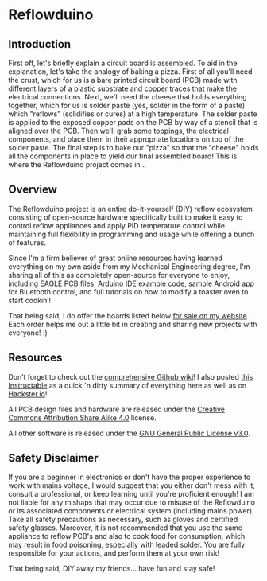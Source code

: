 # Reflowduino

## Introduction
First off, let's briefly explain a circuit board is assembled. To aid in the explanation, let's take the analogy of baking a pizza. First of all you'll need the crust, which for us is a bare printed circuit board (PCB) made with different layers of a plastic substrate and copper traces that make the electrical connections. Next, we'll need the cheese that holds everything together, which for us is solder paste (yes, solder in the form of a paste) which "reflows" (solidifies or cures) at a high temperature. The solder paste is applied to the exposed copper pads on the PCB by way of a stencil that is aligned over the PCB. Then we'll grab some toppings, the electrical components, and place them in their appropriate locations on top of the solder paste. The final step is to bake our "pizza" so that the "cheese" holds all the components in place to yield our final assembled board! This is where the Reflowduino project comes in...

## Overview
The Reflowduino project is an entire do-it-yourself (DIY) reflow ecosystem consisting of open-source hardware specifically built to make it easy to control reflow appliances and apply PID temperature control while maintaining full flexibility in programming and usage while offering a bunch of features.

Since I'm a firm believer of great online resources having learned everything on my own aside from my Mechanical Engineering degree, I'm sharing all of this as completely open-source for everyone to enjoy, including EAGLE PCB files, Arduino IDE example code, sample Android app for Bluetooth control, and full tutorials on how to modify a toaster oven to start cookin’!

That being said, I do offer the boards listed below [for sale on my website](https://www.botletics.com/products/). Each order helps me out a little bit in creating and sharing new projects with everyone! :)

## Resources
Don’t forget to check out the [comprehensive Github wiki](https://github.com/botletics/Reflowdiuno/wiki)!
I also posted [this Instructable](https://www.instructables.com/id/Reflowduino-DIY-BLE-Reflow-Oven-Controller/) as a quick 'n dirty summary of everything here as well as on [Hackster.io](https://www.hackster.io/botletics/diy-reflow-oven-with-reflowduino-af0219)!

All PCB design files and hardware are released under the [Creative Commons Attribution Share Alike 4.0](https://choosealicense.com/licenses/cc-by-sa-4.0/) license.

All other software is released under the [GNU General Public License v3.0](https://choosealicense.com/licenses/gpl-3.0/).

## Safety Disclaimer
If you are a beginner in electronics or don't have the proper experience to work with mains voltage, I would suggest that you either don't mess with it, consult a professional, or keep learning until you're proficient enough! I am not liable for any mishaps that may occur due to misuse of the Reflowduino or its associated components or electrical system (including mains power). Take all safety precautions as necessary, such as gloves and certified safety glasses. Moreover, it is not recommended that you use the same appliance to reflow PCB's and also to cook food for consumption, which may result in food poisoning, especially with leaded solder. You are fully responsible for your actions, and perform them at your own risk!

That being said, DIY away my friends... have fun and stay safe!

